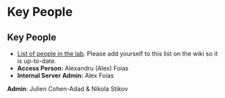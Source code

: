 # Key People

## Key People

* ​[List of people in the lab](https://neuropoly.gitbook.io/workspace/people/overview). Please add yourself to this list on the wiki so it is up-to-date.
* **Access Person:** Alexandru \(Alex\) Foias
* **Internal Server Admin:** Alex Foias

**Admin**: Julien Cohen-Adad & Nikola Stikov

